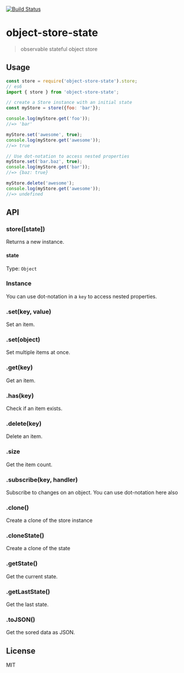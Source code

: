 [![Build Status](https://travis-ci.org/soenkekluth/object-store-state.svg?branch=master)](https://travis-ci.org/soenkekluth/object-store-state)

# object-store-state

> observable stateful object store



## Usage

```js
const store = require('object-store-state').store;
// es6
import { store } from 'object-store-state';

// create a Store instance with an initial state
const myStore = store({foo: 'bar'});

console.log(myStore.get('foo'));
//=> 'bar'

myStore.set('awesome', true);
console.log(myStore.get('awesome'));
//=> true

// Use dot-notation to access nested properties
myStore.set('bar.baz', true);
console.log(myStore.get('bar'));
//=> {baz: true}

myStore.delete('awesome');
console.log(myStore.get('awesome'));
//=> undefined
```


## API

### store([state])

Returns a new instance.

#### state

Type: `Object`

### Instance

You can use dot-notation in a `key` to access nested properties.

### .set(key, value)

Set an item.

### .set(object)

Set multiple items at once.

### .get(key)

Get an item.

### .has(key)

Check if an item exists.

### .delete(key)

Delete an item.

### .size

Get the item count.

### .subscribe(key, handler)

Subscribe to changes on an object. You can use dot-notation here also

### .clone()

Create a clone of the store instance

### .cloneState()

Create a clone of the state

### .getState()

Get the current state.

### .getLastState()

Get the last state.

### .toJSON()

Get the sored data as JSON.

## License

MIT
